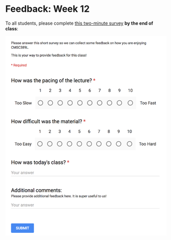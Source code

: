 # Feedback: Week 12

To all students, please complete [this two-minute survey](http://ter.ps/389LSP18) **by the end of class**:

[![Feedback Survey](../../media/feedback.png)](http://ter.ps/389LSP18)